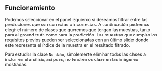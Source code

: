 ## Funcionamiento

Podemos seleccionar en el panel izquierdo si deseamos filtrar entre las predicciones que son correctas o incorrectas. 
A continuación podremos elegir el número de clases que queremos que tengan las muestras, 
tanto para el ground truth como para la predicción. Las muestras que cumplan los requisitos previos pueden ser 
seleccionadas con un último slider donde este representa el índice de la muestra en el resultado filtrado.

Para estudiar la clase `No daño`, simplemente eliminar todas las clases a incluir en el análisis, así pues, no tendremos
clase en las imágenes mostradas.